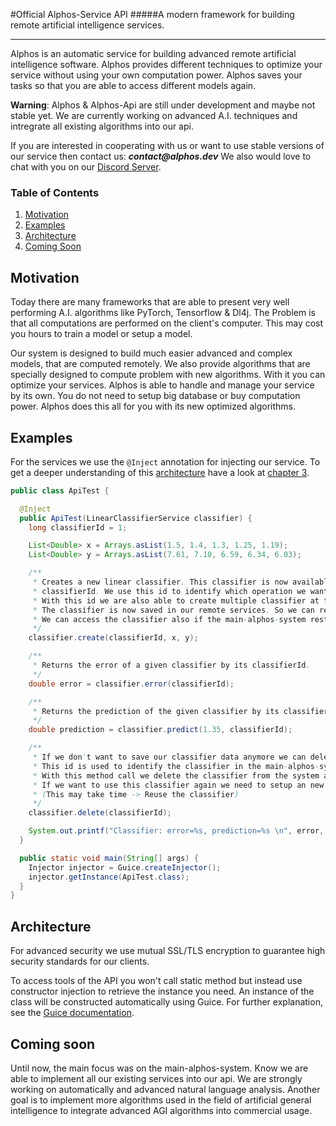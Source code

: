 #Official Alphos-Service API
#####A modern framework for building remote artificial intelligence services.

---

Alphos is an automatic service for building advanced remote artificial intelligence software. Alphos provides different techniques to optimize your service without using your own computation power. Alphos saves your tasks so that you are able to access different models again. 

**Warning**: Alphos & Alphos-Api are still under development and maybe not stable yet.
We are currently working on advanced A.I. techniques and intregrate all existing algorithms into our api.

If you are interested in cooperating with us or want to use stable versions of our service then contact us: **_contact@alphos.dev_**
We also would love to chat with you on our [Discord Server](https://discord.gg/YfWmtNcgCY).

### Table of Contents
1. [Motivation](#motivation)
2. [Examples](#examples)
3. [Architecture](#architecture)
4. [Coming Soon](#coming-soon)

## Motivation
Today there are many frameworks that are able to present very well performing A.I. algorithms like
PyTorch, Tensorflow & Dl4j. The Problem is that all computations are performed on the 
client's computer. This may cost you hours to train a model or setup a model.

Our system is designed to build much easier advanced and complex models, that are computed remotely. We also provide algorithms
that are specially designed to compute problem with new algorithms. With it you can optimize your services.
Alphos is able to handle and manage your service by its own. You do not need to setup big database or buy computation power.
Alphos does this all for you with its new optimized algorithms.

## Examples
For the services we use the `@Inject` annotation for injecting our service.
To get a deeper understanding of this [architecture](#architecture) have a look at [chapter 3](#architecture).
```java
public class ApiTest {

  @Inject
  public ApiTest(LinearClassifierService classifier) {
    long classifierId = 1;

    List<Double> x = Arrays.asList(1.5, 1.4, 1.3, 1.25, 1.19);
    List<Double> y = Arrays.asList(7.61, 7.10, 6.59, 6.34, 6.03);

    /**
     * Creates a new linear classifier. This classifier is now available and accessible with the
     * classifierId. We use this id to identify which operation we want to execute on our classifiers.
     * With this id we are also able to create multiple classifier at the same time.
     * The classifier is now saved in our remote services. So we can reuse them after restarting our software.
     * We can access the classifier also if the main-alphos-system restarts.
     */
    classifier.create(classifierId, x, y);

    /**
     * Returns the error of a given classifier by its classifierId.
     */
    double error = classifier.error(classifierId);

    /**
     * Returns the prediction of the given classifier by its classifierId.
     */
    double prediction = classifier.predict(1.35, classifierId);

    /**
     * If we don't want to save our classifier data anymore we can delete it with its identification id.
     * This id is used to identify the classifier in the main-alphos-system.
     * With this method call we delete the classifier from the system and all data are deleted.
     * If we want to use this classifier again we need to setup an new one. 
     * (This may take time -> Reuse the classifier)
     */
    classifier.delete(classifierId);

    System.out.printf("Classifier: error=%s, prediction=%s \n", error, prediction);
  }

  public static void main(String[] args) {
    Injector injector = Guice.createInjector();
    injector.getInstance(ApiTest.class);
  }
}
```

## Architecture
For advanced security we use mutual SSL/TLS encryption to guarantee high security 
standards for our clients.

To access tools of the API you won't call static method but instead use constructor injection to retrieve
the instance you need. An instance of the class will be constructed automatically using Guice.
For further explanation, see the [Guice documentation](https://github.com/google/guice/wiki).

## Coming soon
Until now, the main focus was on the main-alphos-system. Know we are 
able to implement all our existing services into our api.
We are strongly working on automatically and advanced natural language analysis.
Another goal is to implement more algorithms used in the field of 
artificial general intelligence to integrate advanced AGI algorithms into commercial usage.